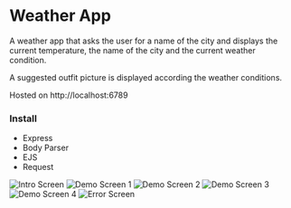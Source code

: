 # Weather App

A weather app that asks the user for a name of the city and displays the current temperature, the name of the city and the current weather condition.

A suggested outfit picture is displayed according the weather conditions.

Hosted on http://localhost:6789

### Install

* Express
* Body Parser
* EJS
* Request

![Intro Screen](../master/screenshots/1.png)
![Demo Screen 1](../master/screenshots/2.png)
![Demo Screen 2](../master/screenshots/3.png)
![Demo Screen 3](../master/screenshots/4.png)
![Demo Screen 4](../master/screenshots/5.png)
![Error Screen](../master/screenshots/6.png)




